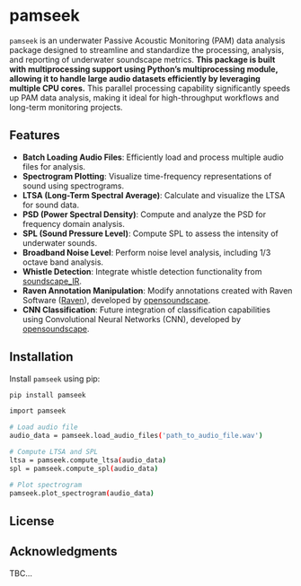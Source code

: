 # pamseek

`pamseek` is an underwater Passive Acoustic Monitoring (PAM) data analysis package designed to streamline and standardize the processing, analysis, and reporting of underwater soundscape metrics. 
**This package is built with multiprocessing support using Python’s multiprocessing module, allowing it to handle large audio datasets efficiently by leveraging multiple CPU cores.** This parallel processing capability significantly speeds up PAM data analysis, making it ideal for high-throughput workflows and long-term monitoring projects.

## Features

- **Batch Loading Audio Files**: Efficiently load and process multiple audio files for analysis.
- **Spectrogram Plotting**: Visualize time-frequency representations of sound using spectrograms.
- **LTSA (Long-Term Spectral Average)**: Calculate and visualize the LTSA for sound data.
- **PSD (Power Spectral Density)**: Compute and analyze the PSD for frequency domain analysis.
- **SPL (Sound Pressure Level)**: Compute SPL to assess the intensity of underwater sounds.
- **Broadband Noise Level**: Perform noise level analysis, including 1/3 octave band analysis.
- **Whistle Detection**: Integrate whistle detection functionality from [soundscape_IR](https://github.com/schonkopf/soundscape_IR.git).
- **Raven Annotation Manipulation**: Modify annotations created with Raven Software ([Raven](https://www.ravensoundsoftware.com/)), developed by [opensoundscape](https://github.com/kitzeslab/opensoundscape.git).
- **CNN Classification**: Future integration of classification capabilities using Convolutional Neural Networks (CNN), developed by [opensoundscape](https://github.com/kitzeslab/opensoundscape.git).

## Installation

Install `pamseek` using pip:

```bash
pip install pamseek

import pamseek

# Load audio file
audio_data = pamseek.load_audio_files('path_to_audio_file.wav')

# Compute LTSA and SPL
ltsa = pamseek.compute_ltsa(audio_data)
spl = pamseek.compute_spl(audio_data)

# Plot spectrogram
pamseek.plot_spectrogram(audio_data)
```

## License


## Acknowledgments

TBC...
